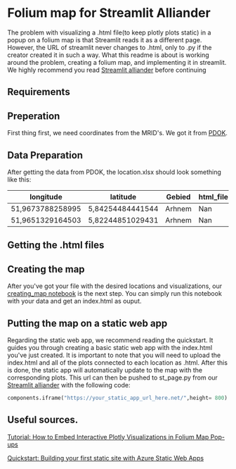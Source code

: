 # Folium map for Streamlit Alliander

The problem with visualizing a .html file(to keep plotly plots static) in a popup on a folium map is that Streamlit reads it as a different page. However, the URL of streamlit never changes to .html, only to .py if the creator created it in such a way.
What this readme is about is working around the problem, creating a folium map, and implementing it in streamlit. We highly recommend you read [Streamlit alliander](https://github.com/DinandK/alliander) before continuing

## Requirements

## Preperation
First thing first, we need coordinates from the MRID's. We got it from [PDOK](https://www.nationaalgeoregister.nl/geonetwork/srv/dut/catalog.search#/metadata/841b0f6f-3141-40dd-bec5-77e0065bd688).

## Data Preparation 
After getting the data from PDOK, the location.xlsx should look something like this:

| longitude  | latitude | Gebied  | html_file |
| ------------- | ------------- | ------------- | ------------- | 
| 51,9673788258995  | 5,84254484441544  | Arhnem  | Nan | 
| 51,9651329164503  | 5,82244851029431  | Arhnem  | Nan |  

## Getting the .html files

## Creating the map
After you've got your file with the desired locations and visualizations, our [creating_map notebook](https://github.com/DinandK/index_html/blob/main/creating_map.ipynb) is the next step. You can simply run this notebook with your data and get an index.html as ouput.

## Putting the map on a static web app
Regarding the static web app, we recommend reading the quickstart. It guides you through creating a basic static web app with the index.html you've just created. It is important to note that you will need to upload the index.html and all of the plots connected to each location as .html. After this is done, the static app will automatically update to the map with the corresponding plots. This url can then be pushed to st_page.py from our [Streamlit alliander](https://github.com/DinandK/alliander) with the following code:
```python
components.iframe("https://your_static_app_url_here.net/",height= 800)
```

## Useful sources.
[Tutorial: How to Embed Interactive Plotly Visualizations in Folium Map Pop-ups ](https://towardsdatascience.com/how-to-embed-interactive-plotly-visualizations-in-folium-map-pop-ups-c69c818a8cd9)

[Quickstart: Building your first static site with Azure Static Web Apps](https://learn.microsoft.com/en-us/azure/static-web-apps/getting-started?tabs=vanilla-javascript)
